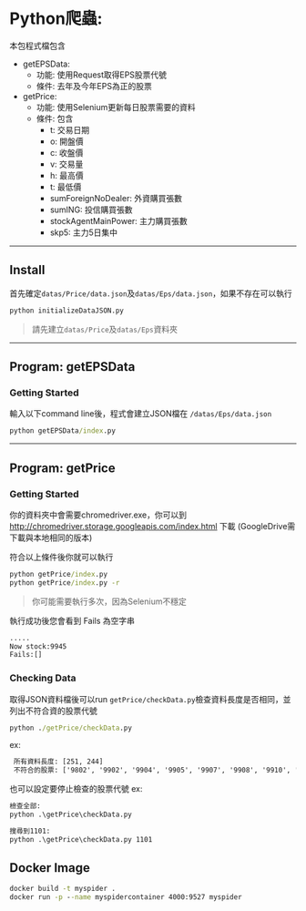 # Python爬蟲:
本包程式檔包含

- getEPSData: 
    - 功能: 使用Request取得EPS股票代號
    - 條件: 去年及今年EPS為正的股票
- getPrice:
    - 功能: 使用Selenium更新每日股票需要的資料
    - 條件: 包含
        - t: 交易日期
        - o: 開盤價
        - c: 收盤價
        - v: 交易量
        - h: 最高價
        - t: 最低價
        - sumForeignNoDealer: 外資購買張數
        - sumING: 投信購買張數
        - stockAgentMainPower: 主力購買張數
        - skp5: 主力5日集中

---

## Install
首先確定`datas/Price/data.json`及`datas/Eps/data.json`，如果不存在可以執行
```cmd
python initializeDataJSON.py
```
> 請先建立`datas/Price`及`datas/Eps`資料夾

---

## Program: getEPSData

### Getting Started
輸入以下command line後，程式會建立JSON檔在 `/datas/Eps/data.json`

```cmd
python getEPSData/index.py 
```
---

## Program: getPrice

### Getting Started
你的資料夾中會需要chromedriver.exe，你可以到 http://chromedriver.storage.googleapis.com/index.html 下載 (GoogleDrive需下載與本地相同的版本)

符合以上條件後你就可以執行
```cmd
python getPrice/index.py
python getPrice/index.py -r
```
> 你可能需要執行多次，因為Selenium不穩定

執行成功後您會看到 Fails 為空字串
```cmd
.....
Now stock:9945
Fails:[]
```

### Checking Data
取得JSON資料檔後可以run `getPrice/checkData.py`檢查資料長度是否相同，並列出不符合資的股票代號
```cmd
python ./getPrice/checkData.py
```

ex:
```cmd
 所有資料長度: [251, 244]
 不符合的股票: ['9802', '9902', '9904', '9905', '9907', '9908', '9910', '9911', '9914', '9917', '9919', '9921', '9924', '9925', '9927', '9930', '9933', '9934', '9935', '9938', '9939', '9940', '9941', '9942', '9943', '9944', '9945']
```

也可以設定要停止檢查的股票代號
ex: 
```cmd
檢查全部:
python .\getPrice\checkData.py

搜尋到1101:
python .\getPrice\checkData.py 1101
```

## Docker Image
```cmd
docker build -t myspider .
docker run -p --name myspidercontainer 4000:9527 myspider
```